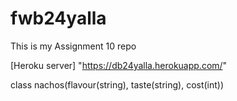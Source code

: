 # fwb24yalla
This is my Assignment 10 repo

[Heroku server] "https://db24yalla.herokuapp.com/" 

class nachos(flavour(string), taste(string), cost(int))
